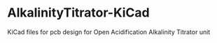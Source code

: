 # AlkalinityTitrator-KiCad
KiCad files for pcb design for Open Acidification Alkalinity Titrator unit 
